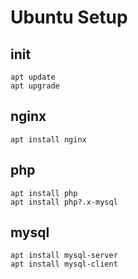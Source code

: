 # Ubuntu Setup

## init
```
apt update
apt upgrade
```

## nginx
```
apt install nginx
```

## php

```
apt install php 
apt install php?.x-mysql
```

## mysql
```
apt install mysql-server
apt install mysql-client
```